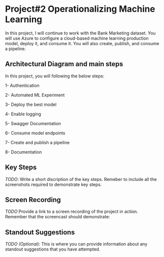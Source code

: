 
# Project#2 Operationalizing Machine Learning

In this project, I will continue to work with the Bank Marketing dataset. You will use Azure to configure a cloud-based machine learning production model, deploy it, and consume it. You will also create, publish, and consume a pipeline.

## Architectural Diagram and main steps
In this project, you will following the below steps:

1- Authentication

2- Automated ML Experiment

3- Deploy the best model

4- Enable logging

5- Swagger Documentation

6- Consume model endpoints

7- Create and publish a pipeline

8- Documentation

## Key Steps
*TODO*: Write a short discription of the key steps. Remeber to include all the screenshots required to demonstrate key steps. 

## Screen Recording
*TODO* Provide a link to a screen recording of the project in action. Remember that the screencast should demonstrate:

## Standout Suggestions
*TODO (Optional):* This is where you can provide information about any standout suggestions that you have attempted.
